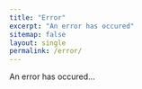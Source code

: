 ```yaml
---
title: "Error"
excerpt: "An error has occured"
sitemap: false
layout: single
permalink: /error/
---
```


An error has occured...